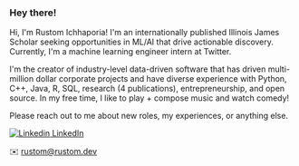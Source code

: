 ### Hey there!

<!--
**rustom-ichhaporia/rustom-ichhaporia** is a ✨ _special_ ✨ repository because its `README.md` (this file) appears on your GitHub profile.
- 🔭 I’m currently working on ...
- 🌱 I’m currently learning ...
- 👯 I’m looking to collaborate on ...
- 🤔 I’m looking for help with ...
- 💬 Ask me about ...
- 📫 How to reach me: ...
- 😄 Pronouns: ...
- ⚡ Fun fact: ...
-->
Hi, I'm Rustom Ichhaporia! I'm an internationally published Illinois James Scholar seeking opportunities in ML/AI that drive actionable discovery. Currently, I'm a machine learning engineer intern at Twitter. 

I'm the creator of industry-level data-driven software that has driven multi-million dollar corporate projects and have diverse experience with Python, C++, Java, R, SQL, research (4 publications), entrepreneurship, and open source. In my free time, I like to play + compose music and watch comedy! 

Please reach out to me about new roles, my experiences, or anything else.

[![Linkedin](https://i.stack.imgur.com/gVE0j.png) LinkedIn](https://www.linkedin.com/in/rustom-ichhaporia/)

✉️ <rustom@rustom.dev>
